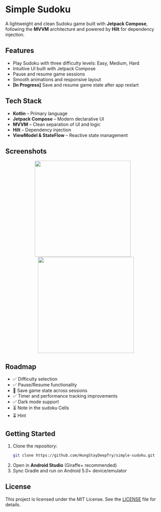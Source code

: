 # Simple Sudoku

A lightweight and clean Sudoku game built with **Jetpack Compose**, following the **MVVM** architecture and powered by **Hilt** for dependency injection.

## Features
- Play Sudoku with three difficulty levels: Easy, Medium, Hard
- Intuitive UI built with Jetpack Compose
- Pause and resume game sessions
- Smooth animations and responsive layout
- **[In Progress]** Save and resume game state after app restart

## Tech Stack
- **Kotlin** – Primary language
- **Jetpack Compose** – Modern declarative UI
- **MVVM** – Clean separation of UI and logic
- **Hilt** – Dependency injection
- **ViewModel & StateFlow** – Reactive state management

## Screenshots

<p align="center">
  <img src="https://github.com/user-attachments/assets/9bfb68b5-3b4a-4946-8ef9-153b6ae5ecb9" width="300" style="margin-right:20px;" />
  <img src="https://github.com/user-attachments/assets/05ee7273-d4fe-4e01-9e6d-731d3d2e3a51" width="300" />
</p>

## Roadmap
- ✅ Difficulty selection
- ✅ Pause/Resume functionality
- 🚧 Save game state across sessions
- ✅ Timer and performance tracking improvements
- ✅ Dark mode support
- ⏳ Note in the sudoku Cells
- ⏳ Hint 

## Getting Started
1. Clone the repository:
    ```bash
    git clone https://github.com/HungStayDeepTry/simple-sudoku.git
    ```
2. Open in **Android Studio** (Giraffe+ recommended)
3. Sync Gradle and run on Android 5.0+ device/emulator

## License
This project is licensed under the MIT License. See the [LICENSE](LICENSE) file for details.
